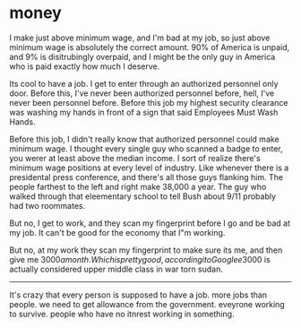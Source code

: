 # money

I make just above minimum wage, and I'm bad at my job, so just above minimum wage is absolutely the correct amount. 90% of America is unpaid, and 9% is disitrubingly overpaid, and I might be the only guy in America who is paid exactly how much I deserve. 

Its cool to have a job. I get to enter through an authorized personnel only door. Before this, I've never been authorized personnel before, hell, I've never been personnel before. Before this job my highest security clearance was washing my hands in front of a sign that said Employees Must Wash Hands.  

Before this job, I didn't really know that authorized personnel could make minimum wage. I thought every single guy who scanned a badge to enter, you werer at least above the median income. I sort of realize there's minimum wage positions at every level of industry. Like whenever there is a presidental press conference, and there's all those guys flanking him. The people farthest to the left and right make 38,000 a year. The guy who walked through that eleementary school to tell Bush about 9/11 probably had two roommates. 

But no, I get to work, and they scan my fingerprint before I go and be bad at my job. It can't be good for the economy that I"m working. 

But no, at my work they scan my fingerprint to make sure its me, and then give me $3000 a month. Which is pretty good, accordingi to Google e$3000 is actually considered upper middle class in war torn sudan.

----

It's crazy that every person is supposed to have a job. more jobs than people. we need to get allowance from the government. eveyrone working to survive. people who have no itnrest working in something. 


